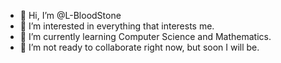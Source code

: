 - 👋 Hi, I’m @L-BloodStone
- 👀 I’m interested in everything that interests me.
- 🌱 I’m currently learning Computer Science and Mathematics.
- 💞️ I’m not ready to collaborate right now, but soon I will be.


<!---
L-BloodStone/L-BloodStone is a ✨ special ✨ repository because its `README.md` (this file) appears on your GitHub profile.
You can click the Preview link to take a look at your changes. 🐱🐱
--->
